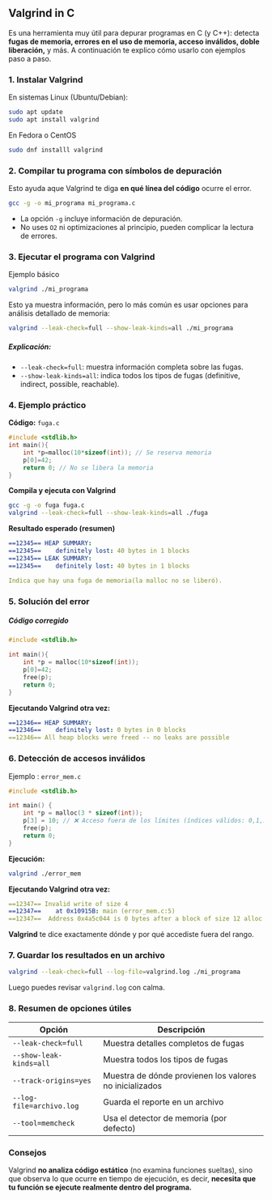 ## Valgrind in C
Es una herramienta muy útil para depurar programas en C (y C++): detecta **fugas de memoria, errores en el uso de memoria, acceso inválidos, doble liberación,**  y más.
A continuación te explico cómo usarlo con ejemplos paso a paso.

### 1. Instalar Valgrind
En sistemas Linux (Ubuntu/Debian):
```bash
sudo apt update
sudo apt install valgrind
```
En Fedora o CentOS
```bash
sudo dnf installl valgrind
```

### 2. Compilar tu programa con símbolos de depuración
Esto ayuda aque Valgrind te diga **en qué línea del código** ocurre el error.
```bash
gcc -g -o mi_programa mi_programa.c
```
* La opción `-g` incluye información de depuración.
* No uses `O2` ni optimizaciones al principio, pueden complicar la lectura de errores.

### 3. Ejecutar el programa con Valgrind
Ejemplo básico
```bash
valgrind ./mi_programa
```
Esto ya muestra información, pero lo más común es usar opciones para análisis detallado de memoria:
```bash
valgrind --leak-check=full --show-leak-kinds=all ./mi_programa
```
##### Explicación:
* `--leak-check=full`: muestra información completa sobre las fugas.
* `--show-leak-kinds=all`: indica todos los tipos de fugas (definitive, indirect, possible, reachable).

### 4. Ejemplo práctico
**Código:** `fuga.c`
```c
#include <stdlib.h>
int main(){
    int *p=malloc(10*sizeof(int)); // Se reserva memoria
    p[0]=42;
    return 0; // No se libera la memoria
}
```
**Compila y ejecuta con Valgrind**
```bash
gcc -g -o fuga fuga.c
valgrind --leak-check=full --show-leak-kinds=all ./fuga
```
**Resultado esperado (resumen)**
```yaml
==12345== HEAP SUMMARY:
==12345==    definitely lost: 40 bytes in 1 blocks
==12345== LEAK SUMMARY:
==12345==    definitely lost: 40 bytes in 1 blocks

Indica que hay una fuga de memoria(la malloc no se liberó).
```
### 5. Solución del error
##### Código corregido
```c
#include <stdlib.h>

int main(){
    int *p = malloc(10*sizeof(int));
    p[0]=42;
    free(p);
    return 0;
}
```
**Ejecutando Valgrind otra vez:**
```yaml
==12346== HEAP SUMMARY:
==12346==    definitely lost: 0 bytes in 0 blocks
==12346== All heap blocks were freed -- no leaks are possible
```

### 6. Detección de accesos inválidos
Ejemplo : `error_mem.c`
```c
#include <stdlib.h>

int main() {
    int *p = malloc(3 * sizeof(int));
    p[3] = 10; // ❌ Acceso fuera de los límites (índices válidos: 0,1,2)
    free(p);
    return 0;
}
```
**Ejecución:**
```bash
valgrind ./error_mem
```
**Ejecutando Valgrind otra vez:**
```yaml
==12347== Invalid write of size 4
==12347==    at 0x10915B: main (error_mem.c:5)
==12347==  Address 0x4a5c044 is 0 bytes after a block of size 12 alloc'd
```
**Valgrind** te dice exactamente dónde y por qué accediste fuera del rango.

### 7. Guardar los resultados en un archivo
```bash
valgrind --leak-check=full --log-file=valgrind.log ./mi_programa
```
Luego puedes revisar `valgrind.log` con calma.

### 8. Resumen de opciones útiles
| Opción                   | Descripción                                             |
| ------------------------ | ------------------------------------------------------- |
| `--leak-check=full`      | Muestra detalles completos de fugas                     |
| `--show-leak-kinds=all`  | Muestra todos los tipos de fugas                        |
| `--track-origins=yes`    | Muestra de dónde provienen los valores no inicializados |
| `--log-file=archivo.log` | Guarda el reporte en un archivo                         |
| `--tool=memcheck`        | Usa el detector de memoria (por defecto)                |

### Consejos
Valgrind **no analiza código estático** (no examina funciones sueltas), sino que observa lo que ocurre en tiempo de ejecución, es decir, **necesita que tu función se ejecute realmente dentro del programa.**
